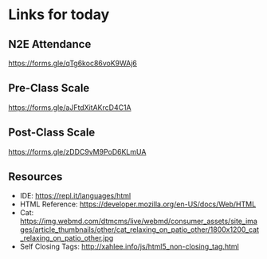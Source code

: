 # Links for today

## N2E Attendance
https://forms.gle/qTg6koc86voK9WAj6

## Pre-Class Scale
https://forms.gle/aJFtdXitAKrcD4C1A

## Post-Class Scale
https://forms.gle/zDDC9vM9PoD6KLmUA 


## Resources
- IDE: https://repl.it/languages/html
- HTML Reference: https://developer.mozilla.org/en-US/docs/Web/HTML 
- Cat: https://img.webmd.com/dtmcms/live/webmd/consumer_assets/site_images/article_thumbnails/other/cat_relaxing_on_patio_other/1800x1200_cat_relaxing_on_patio_other.jpg 
- Self Closing Tags: http://xahlee.info/js/html5_non-closing_tag.html 
